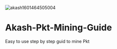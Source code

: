 ![akash1601464505004](https://user-images.githubusercontent.com/79159130/131246699-76e989af-cfda-4895-b485-786a4ea2665e.png)
# Akash-Pkt-Mining-Guide
Easy to use step by step guid to mine Pkt
